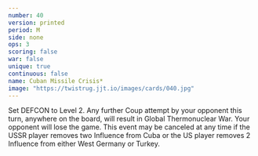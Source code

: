 ```yaml
---
number: 40
version: printed
period: M
side: none
ops: 3
scoring: false
war: false
unique: true
continuous: false
name: Cuban Missile Crisis*
image: "https://twistrug.jjt.io/images/cards/040.jpg"
---
```

Set DEFCON to Level 2. Any further Coup attempt by your opponent this turn, anywhere on the board, will result in Global Thermonuclear War. Your opponent will lose the game. This event may be canceled at any time if the USSR player removes two Influence from Cuba or the US player removes 2 Influence from either West Germany or Turkey.
